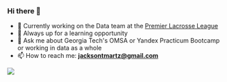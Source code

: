 ### Hi there 👋

- 🌱 Currently working on the Data team at the [Premier Lacrosse League](https://premierlacrosseleague.com/)
- 👯 Always up for a learning opportunity
- 💬 Ask me about Georgia Tech's OMSA or Yandex Practicum Bootcamp or working in data as a whole
- 📫 How to reach me: **jacksontmartz@gmail.com**

![](https://komarev.com/ghpvc/?username=ty-martz&color=lightgrey&label=HITS&style=plastic)
